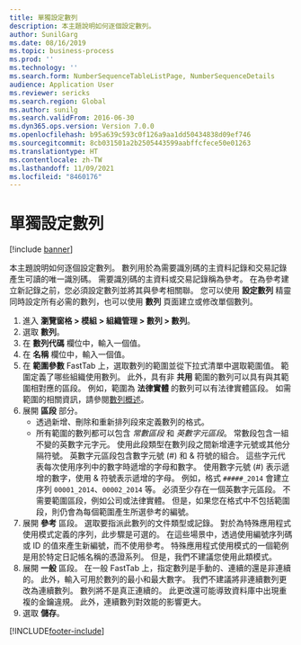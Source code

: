 ```yaml
---
title: 單獨設定數列
description: 本主題說明如何逐個設定數列。
author: SunilGarg
ms.date: 08/16/2019
ms.topic: business-process
ms.prod: ''
ms.technology: ''
ms.search.form: NumberSequenceTableListPage, NumberSequenceDetails
audience: Application User
ms.reviewer: sericks
ms.search.region: Global
ms.author: sunilg
ms.search.validFrom: 2016-06-30
ms.dyn365.ops.version: Version 7.0.0
ms.openlocfilehash: b95a639c593c0f126a9aa1dd50434838d09ef746
ms.sourcegitcommit: 8cb031501a2b2505443599aabffcfece50e01263
ms.translationtype: HT
ms.contentlocale: zh-TW
ms.lasthandoff: 11/09/2021
ms.locfileid: "8460176"
---
```

# <a name="set-up-number-sequences-on-an-individual-basis"></a>單獨設定數列

[!include [banner](../../includes/banner.md)]

本主題說明如何逐個設定數列。 數列用於為需要識別碼的主資料記錄和交易記錄產生可讀的唯一識別碼。 需要識別碼的主資料或交易記錄稱為參考。 在為參考建立新記錄之前，您必須設定數列並將其與參考相關聯。 您可以使用 **設定數列** 精靈同時設定所有必需的數列，也可以使用 **數列** 頁面建立或修改單個數列。

1. 進入 **瀏覽窗格 > 模組 > 組織管理 > 數列 > 數列**。
2. 選取 **數列**。
3. 在 **數列代碼** 欄位中，輸入一個值。
4. 在 **名稱** 欄位中，輸入一個值。
5. 在 **範圍參數** FastTab 上，選取數列的範圍並從下拉式清單中選取範圍值。 範圍定義了哪些組織使用數列。 此外，具有非 **共用** 範圍的數列可以具有與其範圍相對應的區段。 例如，範圍為 **法律實體** 的數列可以有法律實體區段。 如需範圍的相關資訊，請參閱[數列概述](../number-sequence-overview.md)。 
6. 展開 **區段** 部分。
    - 透過新增、刪除和重新排列段來定義數列的格式。  
    - 所有範圍的數列都可以包含 *常數區段* 和 *英數字元區段*。 常數段包含一組不變的英數字元字元。 使用此段類型在數列段之間新增連字元號或其他分隔符號。 英數字元區段包含數字元號 (#) 和 & 符號的組合。 這些字元代表每次使用序列中的數字時遞增的字母和數字。 使用數字元號 (#) 表示遞增的數字，使用 & 符號表示遞增的字母。 例如，格式 `#####_2014` 會建立序列 `00001_2014`、`00002_2014` 等。 必須至少存在一個英數字元區段。 不需要範圍區段，例如公司或法律實體。 但是，如果您在格式中不包括範圍段，則仍會為每個範圍產生所選參考的編號。  
7. 展開 **參考** 區段。 選取要指派此數列的文件類型或記錄。 對於為特殊應用程式使用模式定義的序列，此步驟是可選的。 在這些場景中，透過使用編號序列碼或 ID 的值來產生新編號，而不使用參考。 特殊應用程式使用模式的一個範例是用於特定日記帳名稱的憑證系列。 但是，我們不建議您使用此類模式。  
8. 展開 **一般** 區段。 在一般 FastTab 上，指定數列是手動的、連續的還是非連續的。 此外，輸入可用於數列的最小和最大數字。 我們不建議將非連續數列更改為連續數列。 數列將不是真正連續的。 此更改還可能導致資料庫中出現重複的金鑰違規。 此外，連續數列對效能的影響更大。   
9. 選取 **儲存**。



[!INCLUDE[footer-include](../../../../includes/footer-banner.md)]
